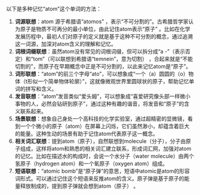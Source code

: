 以下是多种记忆“atom”这个单词的方法：
1. **词源联想**：atom 源于希腊语“atomos” ，表示“不可分割的”。古希腊哲学家认为原子是物质不可再分的最小单位，由此记住atom表示“原子” 。比如在化学发展历程中，最初人们对原子的定义就是基于这种不可分割的概念，通过追溯这一词源，加深对atom含义的理解和记忆。
2. **词根词缀联想**：虽然atom没有常见的词根词缀，但可以拆分成“a -”（表示否定）和“tom”（可以联想到希腊语“temnein”，意为切割） ，合起来就是“不能切割的”，而原子在早期概念中正是不可分割的，以此来记忆atom是“原子”。
3. **词形联想**：“atom”的前三个字母“ato”，可以想象成“一个（a）圆圆的（o）物体（t形似一个简单物体轮廓）”，这就像微观世界里圆球状的原子，帮助记忆单词的拼写和含义。
4. **发音联想**：“atom”发音类似“爱头姆”，可以想象成“喜爱研究像头部一样微小事物的人，必然会钻研到原子”，通过这种有趣的谐音，将发音和“原子”的含义联系起来。
5. **场景联想**：想象自己身处一个高科技的化学实验室，通过超精密的显微镜，看到一个个微小的原子（atom）在屏幕上闪烁，它们虽然渺小，却蕴含着巨大的能量。这种生动的场景有助于记住atom代表原子这一概念。
6. **相关词汇联想**：提到atom（原子），自然联想到molecule（分子），分子由原子组成，这样将atom和熟悉的相关词汇建立联系，形成词汇网，加强对atom的记忆。比如在描述水的构成时，会说一个水分子（water molecule）由两个氢原子（hydrogen atom）和一个氧原子（oxygen atom）组成。
7. **短语联想**：“atomic bomb”是“原子弹”的意思，短语中atomic是atom的形容词形式。可以通过记住这个短语来反推atom的含义。原子弹是基于原子的能量释放制成的，提到原子弹就会想到atom（原子） 。 